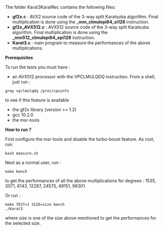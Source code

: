 The folder Karat3KaratRec contains the following files:

* **gf2x.c** : AVX2 source code of the 3-way split Karatsuba algorithm. Final multiplication is done using 
the **_mm_clmulepi64_si128**  instruction.
* **gf2x_AVX512.c** : AVX512 source code of the 3-way split Karatsuba algorithm. Final multiplication is done using the **_mm512_clmulepi64_epi128** instruction.
* **Karat3.c** : main program to measure the performances of the above multiplications.

**Prerequisites**

To run the tests you must have :
* an AVX512 processor with the VPCLMULQDQ instruction. From a shell, just run :
```console
grep vpclmulqdq /proc/cpuinfo
``` 
to see if this feature is available
* the gf2x library (version >= 1.2) 
* gcc 10.2.0
* the msr-tools

**How to run ?**

First configure the msr-tools and disable the turbo-boost feature. As root, run:
```console
bash measure.sh
```

Next as a normal user, run :

```console
make bench
```

to get the performances of all the above multiplications for degrees : 1535, 3071, 6143, 12287, 24575, 49151, 98301.

Or run :

```console
make TEST=1 SIZE=size bench
./Karat3
```
where *size* is one of the size above mentioned to get the performances for the selected size.
 
